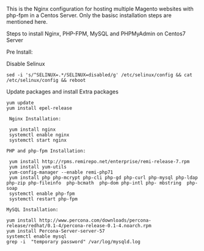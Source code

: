 This is the Nginx configuration for hosting multiple Magento websites with php-fpm in a Centos Server. Only the basisc installation steps are mentioned here.

Steps to install Nginx, PHP-FPM, MySQL and PHPMyAdmin on Centos7 Server

Pre Install:

 Disable Selinux
 ```
 sed -i 's/^SELINUX=.*/SELINUX=disabled/g' /etc/selinux/config && cat /etc/selinux/config && reboot
 ```
 Update packages and install Extra packages
 ```
 yum update
 yum install epel-release
```

`````````````````````````````````````````````````````````````````````````````````````````````````````````````
 Nginx Installation:

 yum install nginx
 systemctl enable nginx
 systemctl start nginx
`````````````````````````````````````````````````````````````````````````````````````````````````````````````
`````````````````````````````````````````````````````````````````````````````````````````````````````````````
PHP and php-fpm Installation:

 yum install http://rpms.remirepo.net/enterprise/remi-release-7.rpm
 yum install yum-utils
 yum-config-manager --enable remi-php71
 yum install php php-mcrypt php-cli php-gd php-curl php-mysql php-ldap php-zip php-fileinfo  php-bcmath  php-dom php-intl php- mbstring  php-soap
 systemctl enable php-fpm
 systemctl restart php-fpm
`````````````````````````````````````````````````````````````````````````````````````````````````````````````
`````````````````````````````````````````````````````````````````````````````````````````````````````````````
MySQL Installation:

yum install http://www.percona.com/downloads/percona-release/redhat/0.1-4/percona-release-0.1-4.noarch.rpm
yum install Percona-Server-server-57
systemctl enable mysql
grep -i  "temporary password" /var/log/mysqld.log

`````````````````````````````````````````````````````````````````````````````````````````````````````````````
